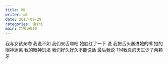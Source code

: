```yaml
---
title: 吻
writer: m1
date: 2017-09-29
categories: 浊shi
main: 垃圾诗010
---
```


我与女孩亲吻
我说不如
我们来舌吻吧
她脸红了一下
说
我把舌头塞进她的嘴
她的眼神迷离
我的眼神饥渴
我们好久好久不能说话
最后我说
TM我真的天生少了两颗牙